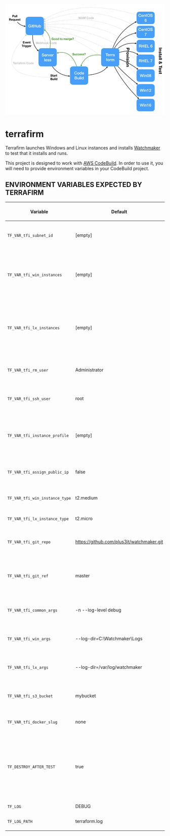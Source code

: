 ![Terrafirm diagram](architecture.png)
# terrafirm
Terrafirm launches Windows and Linux instances and installs [Watchmaker](https://github.com/plus3it/watchmaker) to test that it installs and runs.

This project is designed to work with [AWS CodeBuild](https://aws.amazon.com/codebuild/). In order to use it, you will need to provide environment variables in your CodeBuild project.

## ENVIRONMENT VARIABLES EXPECTED BY TERRAFIRM

Variable | Default | Req/Opt (in CodeBuild) | Description
--- | --- | --- | ---
`TF_VAR_tfi_subnet_id` | [empty] | optional | Whether or not to use a subnet. CodeBuild instance must be able to access.
`TF_VAR_tfi_win_instances` | [empty] | optional | Acceptable values are "win08", "win12", and/or "win16" (comma separated list). If none are wanted, remove variable from CodeBuild.
`TF_VAR_tfi_lx_instances` | [empty] | optional | Acceptable values are "centos6", "centos7", "rhel6" and/or "rhel7" (comma separated list). If none are wanted, remove variable from CodeBuild.
`TF_VAR_tfi_rm_user` | Administrator | optional | username to use when connecting via WinRM to Windows instances
`TF_VAR_tfi_ssh_user` | root | optional | Which username to use when connecting via SSH to Linux instances.
`TF_VAR_tfi_instance_profile` | [empty] | optional | Instance profile to be used in provisioning resources. This is generally the same as the role if the role is an EC2 role.
`TF_VAR_tfi_assign_public_ip` | false | optional | Whether or not to assign a public IP to the instances built by Terraform.
`TF_VAR_tfi_win_instance_type` | t2.medium | optional | AWS instance type for Windows instances.
`TF_VAR_tfi_lx_instance_type` | t2.micro | optional | AWS instance type for Linux instances.
`TF_VAR_tfi_git_repo` | https://github.com/plus3it/watchmaker.git | optional | Which git repository to use in getting watchmaker code.
`TF_VAR_tfi_git_ref` | master | optional | Which branch or pull request number of the repository to use in getting watchmaker code.
`TF_VAR_tfi_common_args` | -n --log-level debug | optional | Command line arguments used when installing Watchmaker (Windows/Linux).
`TF_VAR_tfi_win_args` | --log-dir=C:\\Watchmaker\\Logs | optional | Command line arguments used when installing Watchmaker (Windows).
`TF_VAR_tfi_lx_args` | --log-dir=/var/log/watchmaker | optional | Command line arguments used when installing Watchmaker (Linux).
`TF_VAR_tfi_s3_bucket` | mybucket | optional | Which S3 bucket to place logs from installs and output from Terraform.
`TF_VAR_tfi_docker_slug` | none | optional | Which Docker container to use in building standalones.
`TF_DESTROY_AFTER_TEST` | true | optional | Whether or not to destroy all resources created after the test. (WARNING: Depending on failure, Terraform may not always be able to destroy provisioned resources.)
`TF_LOG` | DEBUG | optional | Log level of Terraform.
`TF_LOG_PATH` | terraform.log | optional | File where Terraform log is stored.
